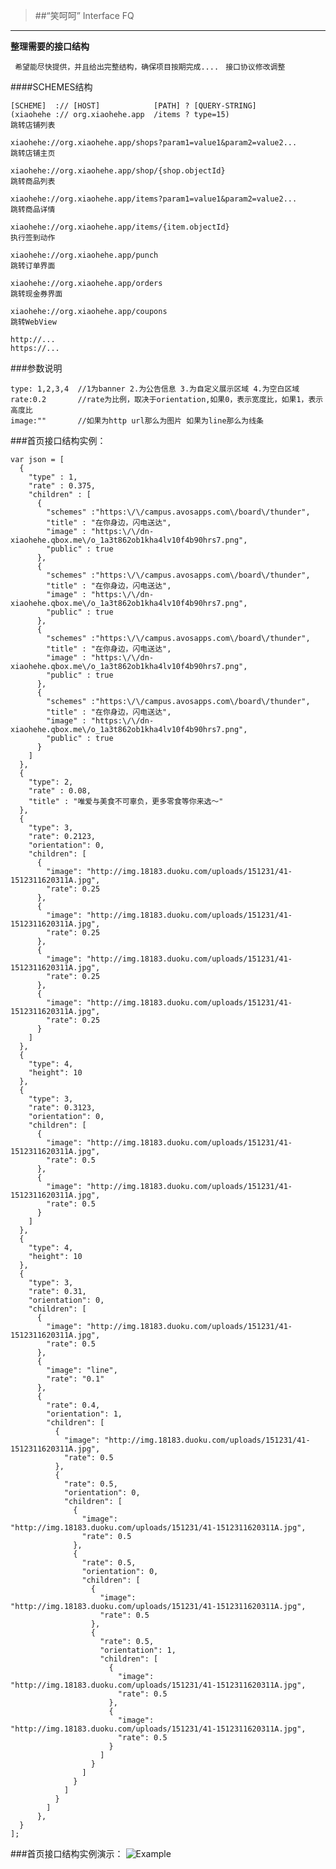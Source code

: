 >##“笑呵呵”
> Interface FQ

***
**整理需要的接口结构**

``` 希望能尽快提供，并且给出完整结构，确保项目按期完成....```
``` 接口协议修改调整```

####SCHEMES结构


	[SCHEME]  :// [HOST]            [PATH] ? [QUERY-STRING]
	(xiaohehe :// org.xiaohehe.app  /items ? type=15)
	跳转店铺列表
	
	xiaohehe://org.xiaohehe.app/shops?param1=value1&param2=value2...
	跳转店铺主页
	
	xiaohehe://org.xiaohehe.app/shop/{shop.objectId}
	跳转商品列表
	
	xiaohehe://org.xiaohehe.app/items?param1=value1&param2=value2...
	跳转商品详情
	
	xiaohehe://org.xiaohehe.app/items/{item.objectId}
	执行签到动作
	
	xiaohehe://org.xiaohehe.app/punch
	跳转订单界面
	
	xiaohehe://org.xiaohehe.app/orders
	跳转现金券界面
	
	xiaohehe://org.xiaohehe.app/coupons
	跳转WebView
	
	http://...
	https://...


###参数说明

	type: 1,2,3,4  //1为banner 2.为公告信息 3.为自定义展示区域 4.为空白区域 
	rate:0.2	   //rate为比例，取决于orientation,如果0，表示宽度比，如果1，表示高度比
	image:""	   //如果为http url那么为图片 如果为line那么为线条

###首页接口结构实例：

    var json = [
      {
        "type" : 1,
        "rate" : 0.375,
        "children" : [
          {
            "schemes" :"https:\/\/campus.avosapps.com\/board\/thunder",
            "title" : "在你身边，闪电送达",
            "image" : "https:\/\/dn-xiaohehe.qbox.me\/o_1a3t862ob1kha4lv10f4b90hrs7.png",
            "public" : true
          },
          {
            "schemes" :"https:\/\/campus.avosapps.com\/board\/thunder",
            "title" : "在你身边，闪电送达",
            "image" : "https:\/\/dn-xiaohehe.qbox.me\/o_1a3t862ob1kha4lv10f4b90hrs7.png",
            "public" : true
          },
          {
            "schemes" :"https:\/\/campus.avosapps.com\/board\/thunder",
            "title" : "在你身边，闪电送达",
            "image" : "https:\/\/dn-xiaohehe.qbox.me\/o_1a3t862ob1kha4lv10f4b90hrs7.png",
            "public" : true
          },
          {
            "schemes" :"https:\/\/campus.avosapps.com\/board\/thunder",
            "title" : "在你身边，闪电送达",
            "image" : "https:\/\/dn-xiaohehe.qbox.me\/o_1a3t862ob1kha4lv10f4b90hrs7.png",
            "public" : true
          }
        ]
      },
      {
        "type": 2,
        "rate" : 0.08,
        "title" : "唯爱与美食不可辜负，更多零食等你来选～"
      },
      {
        "type": 3,
        "rate": 0.2123,
        "orientation": 0,
        "children": [
          {
            "image": "http://img.18183.duoku.com/uploads/151231/41-1512311620311A.jpg",
            "rate": 0.25
          },
          {
            "image": "http://img.18183.duoku.com/uploads/151231/41-1512311620311A.jpg",
            "rate": 0.25
          },
          {
            "image": "http://img.18183.duoku.com/uploads/151231/41-1512311620311A.jpg",
            "rate": 0.25
          },
          {
            "image": "http://img.18183.duoku.com/uploads/151231/41-1512311620311A.jpg",
            "rate": 0.25
          }
        ]
      },
      {
        "type": 4,
        "height": 10
      },
      {
        "type": 3,
        "rate": 0.3123,
        "orientation": 0,
        "children": [
          {
            "image": "http://img.18183.duoku.com/uploads/151231/41-1512311620311A.jpg",
            "rate": 0.5
          },
          {
            "image": "http://img.18183.duoku.com/uploads/151231/41-1512311620311A.jpg",
            "rate": 0.5
          }
        ]
      },
      {
        "type": 4,
        "height": 10
      },
      {
        "type": 3,
        "rate": 0.31,
        "orientation": 0,
        "children": [
          {
            "image": "http://img.18183.duoku.com/uploads/151231/41-1512311620311A.jpg",
            "rate": 0.5
          },
          {
            "image": "line",
			"rate": "0.1"
          },
          {
            "rate": 0.4,
            "orientation": 1,
            "children": [
              {
                "image": "http://img.18183.duoku.com/uploads/151231/41-1512311620311A.jpg",
                "rate": 0.5
              },
              {
                "rate": 0.5,
                "orientation": 0,
                "children": [
                  {
                    "image": "http://img.18183.duoku.com/uploads/151231/41-1512311620311A.jpg",
                    "rate": 0.5
                  },
                  {
                    "rate": 0.5,
                    "orientation": 0,
                    "children": [
                      {
                        "image": "http://img.18183.duoku.com/uploads/151231/41-1512311620311A.jpg",
                        "rate": 0.5
                      },
                      {
                        "rate": 0.5,
                        "orientation": 1,
                        "children": [
                          {
                            "image": "http://img.18183.duoku.com/uploads/151231/41-1512311620311A.jpg",
                            "rate": 0.5
                          },
                          {
                            "image": "http://img.18183.duoku.com/uploads/151231/41-1512311620311A.jpg",
                            "rate": 0.5
                          }
                        ]
                      }
                    ]
                  }
                ]
              }
            ]
          },
      }
    ];

###首页接口结构实例演示：
![Example](http://d.pcs.baidu.com/thumbnail/2efc5acc9ca22a47ffc36d44e52c80c1?fid=436495740-250528-80296306149915&time=1451790000&sign=FDTAER-DCb740ccc5511e5e8fedcff06b081203-fSvbzDYvfgi9rPqsqfAFIzSbArM%3D&rt=sh&expires=2h&r=831355013&sharesign=unknown&size=c710_u500&quality=100)